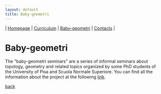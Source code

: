 ```yaml
---
layout: default
title: Baby-geometri
---
```

| [Homepage](./index.html) | [Curriculum](./curriculum.html)    | [Baby-geometri](./babygeometri.html) | [Contacts](./contacts.html) |

# Baby-geometri
The "baby-geometri seminars" are a series of informal seminars about topology, geometry and related topics organized by some PhD students of the University of Pisa and Scuola Normale Superiore. You can find all the information about the project at the following <a href="https://people.dm.unipi.it/babygeometri/english/_site/index.html" target="_blank"> link</a>.


[back](./)
